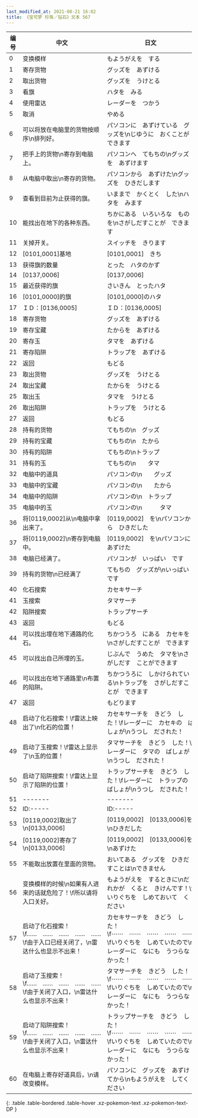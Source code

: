 ```yaml
---
last_modified_at: 2021-08-21 16:02
title: 《宝可梦 珍珠／钻石》文本 567
---
```

| 编号 | 中文 | 日文 |
| ---- | ---- | ---- |
| 0 | 变换模样 | もようがえを　する |
| 1 | 寄存货物 | グッズを　あずける |
| 2 | 取出货物 | グッズを　うけとる |
| 3 | 看旗 | ハタを　みる |
| 4 | 使用雷达 | レーダーを　つかう |
| 5 | 取消 | やめる |
| 6 | 可以将放在电脑里的货物按顺序\n排列好。 | パソコンに　あずけている　グッズを\nじゆうに　おくことが　できます　 |
| 7 | 把手上的货物\n寄存到电脑上。 | パソコンへ　てもちの\nグッズを　あずけます |
| 8 | 从电脑中取出\n寄存的货物。 | パソコンから　あずけた\nグッズを　ひきだします |
| 9 | 查看到目前为止获得的旗。 | いままで　かくとく　した\nハタを　みます |
| 10 | 能找出在地下的各种东西。 | ちかにある　いろいろな　ものを\nさがしだすことが　できます |
| 11 | 关掉开关。 | スイッチを　きります　 |
| 12 | [0101,0001]基地 | [0101,0001]　きち |
| 13 | 获得旗的数量 | とった　ハタのかず |
| 14 | [0137,0006] | [0137,0006] |
| 15 | 最近获得的旗 | さいきん　とったハタ |
| 16 | [0101,0000]的旗 | [0101,0000]のハタ |
| 17 | ＩＤ：[0136,0005] | ＩＤ：[0136,0005] |
| 18 | 寄存货物 | グッズを　あずける |
| 19 | 寄存宝藏 | たからを　あずける |
| 20 | 寄存玉 | タマを　あずける |
| 21 | 寄存陷阱 | トラップを　あずける |
| 22 | 返回 | もどる |
| 23 | 取出货物 | グッズを　うけとる |
| 24 | 取出宝藏 | たからを　うけとる |
| 25 | 取出玉 | タマを　うけとる |
| 26 | 取出陷阱 | トラップを　うけとる |
| 27 | 返回 | もどる |
| 28 | 持有的货物 | てもちの\n　グッズ |
| 29 | 持有的宝藏 | てもちの\n　たから |
| 30 | 持有的陷阱 | てもちの\nトラップ |
| 31 | 持有的玉 | てもちの\n　　タマ |
| 32 | 电脑中的道具 | パソコンの\n　　グッズ |
| 33 | 电脑中的宝藏 | パソコンの\n　　たから |
| 34 | 电脑中的陷阱 | パソコンの\n　トラップ |
| 35 | 电脑中的玉 | パソコンの\n　　　タマ |
| 36 | 将[0119,0002]从\n电脑中拿出来了。 | [0119,0002]　を\nパソコンから　ひきだした |
| 37 | 将[0119,0002]\n寄存到电脑中。 | [0119,0002]　を\nパソコンに　あずけた |
| 38 | 电脑已经满了。 | パソコンが　いっぱい　です |
| 39 | 持有的货物\n已经满了 | てもちの　グッズが\nいっぱいです |
| 40 | 化石搜索 | カセキサーチ |
| 41 | 玉搜索 | タマサーチ |
| 42 | 陷阱搜索 | トラップサーチ |
| 43 | 返回 | もどる |
| 44 | 可以找出埋在地下通路的化石。 | ちかつうろ　にある　カセキを\nさがしだすことが　できます |
| 45 | 可以找出自己所埋的玉。 | じぶんで　うめた　タマを\nさがしだす　ことができます |
| 46 | 可以找出在地下通路里\n布置的陷阱。 | ちかつうろに　しかけられている\nトラップを　さがしだすことが　できます |
| 47 | 返回 | もどります　 |
| 48 | 启动了化石搜索！\f雷达上映出了\n化石的位置！ | カセキサーチを　きどう　した！\fレーダーに　カセキの　ばしょが\nうつし　だされた！ |
| 49 | 启动了玉搜索！\f雷达上显示了\n玉的位置！ | タマサーチを　きどう　した！\fレーダーに　タマの　ばしょが\nうつし　だされた！ |
| 50 | 启动了陷阱搜索！\f雷达上显示了陷阱的位置！ | トラップサーチを　きどう　した！\fレーダーに　トラップの　ばしょが\nうつし　だされた！ |
| 51 | ------- | ------- |
| 52 | ID:----- | ID:----- |
| 53 | [0119,0002]取出了\n[0133,0006] | [0119,0002]　[0133,0006]を\nひきだした |
| 54 | [0119,0002]寄存了\n[0133,0006] | [0119,0002]　[0133,0006]を\nあずけた |
| 55 | 不能取出放置在里面的货物。 | おいてある　グッズを　ひきだすことは\nできません |
| 56 | 变换模样的时候\n如果有人进来的话就危险了！\f所以请将入口关好。 | もようがえを　するときに\nだれかが　くると　きけんです！\fいりぐちを　しめておいて　ください |
| 57 | 启动了化石搜索！\f……　……　……　……　……\f由于入口已经关闭了，\n雷达什么也显示不出来！ | カセキサーチを　きどう　した！\f⋯⋯　⋯⋯　⋯⋯　⋯⋯　⋯⋯\fいりぐちを　しめていたので\nレーダーに　なにも　うつらなかった！ |
| 58 | 启动了玉搜索！\f……　……　……　……　……\f由于关闭了入口，\n雷达什么也显示不出来！ | タマサーチを　きどう　した！\f⋯⋯　⋯⋯　⋯⋯　⋯⋯　⋯⋯\fいりぐちを　しめていたので\nレーダーに　なにも　うつらなかった！ |
| 59 | 启动了陷阱搜索！\f……　……　……　……　……\f由于关闭了入口，\n雷达什么也显示不出来！ | トラップサーチを　きどう　した！\f⋯⋯　⋯⋯　⋯⋯　⋯⋯　⋯⋯\fいりぐちを　しめていたので\nレーダーに　なにも　うつらなかった！ |
| 60 | 在电脑上寄存好道具后，\n请改变模样。 | パソコンに　グッズを　あずけてから\nもようがえを　してください |
{: .table .table-bordered .table-hover .xz-pokemon-text .xz-pokemon-text-DP }